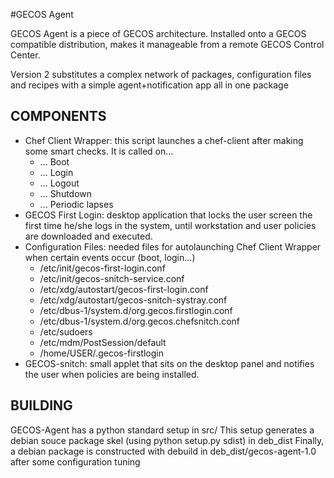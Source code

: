 #GECOS Agent 

GECOS Agent is a piece of GECOS architecture. Installed onto a GECOS compatible distribution,
makes it manageable from a remote GECOS Control Center.

Version 2 substitutes a complex network of packages, configuration files and recipes with 
a simple agent+notification app all in one package

## COMPONENTS

* Chef Client Wrapper: this script launches a chef-client after making some smart checks. It is called on...
  * ... Boot 
  * ... Login
  * ... Logout
  * ... Shutdown 
  * ... Periodic lapses 
* GECOS First Login: desktop application that locks the user screen the first time he/she logs in the system, until workstation and user policies are downloaded and executed.
* Configuration Files: needed files for autolaunching Chef Client Wrapper when certain events occur (boot, login...)
  * /etc/init/gecos-first-login.conf
  * /etc/init/gecos-snitch-service.conf
  * /etc/xdg/autostart/gecos-first-login.conf
  * /etc/xdg/autostart/gecos-snitch-systray.conf
  * /etc/dbus-1/system.d/org.gecos.firstlogin.conf
  * /etc/dbus-1/system.d/org.gecos.chefsnitch.conf
  * /etc/sudoers
  * /etc/mdm/PostSession/default
  * /home/USER/.gecos-firstlogin
* GECOS-snitch: small applet that sits on the desktop panel and notifies the user when policies are being installed.
 

## BUILDING

GECOS-Agent has a python standard setup in src/
This setup generates a debian souce package skel (using python setup.py sdist) in deb_dist
Finally, a debian package is constructed with debuild in deb_dist/gecos-agent-1.0 after
some configuration tuning


